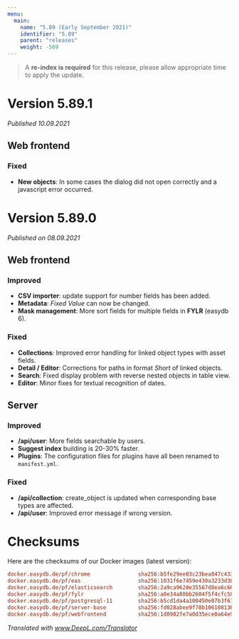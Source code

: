 ```yaml
---
menu:
  main:
    name: "5.89 (Early September 2021)"
    identifier: "5.89"
    parent: "releases"
    weight: -589
---
```


> A **re-index is required** for this release, please allow appropriate time to apply the update. 

# Version 5.89.1

*Published 10.09.2021*

## Web frontend

### Fixed

- **New objects**: In some cases the dialog did not open correctly and a javascript error occurred.

# Version 5.89.0

*Published on 08.09.2021*

## Web frontend

### Improved

- **CSV importer**: update support for number fields has been added.
- **Metadata**: *Fixed Value* can now be changed.
- **Mask management**: More sort fields for multiple fields in **FYLR** (easydb 6).

### Fixed

- **Collections**: Improved error handling for linked object types with asset fields.
- **Detail / Editor**: Corrections for paths in format *Short* of linked objects.
- **Search**: Fixed display problem with reverse nested objects in table view.
- **Editor**: Minor fixes for textual recognition of dates.

## Server

### Improved

- **/api/user**: More fields searchable by users.
- **Suggest index** building is 20-30% faster.
- **Plugins**: The configuration files for plugins have all been renamed to `manifest.yml`.

### Fixed

- **/api/collection**: create_object is updated when corresponding base types are affected.
- **/api/user**: Improved error message if wrong version.

# Checksums

Here are the checksums of our Docker images (latest version): 

```ini
docker.easydb.de/pf/chrome               sha256:b5fe29ee03c23bea847c4333ad8d675ed333d51834ce8ee5855072e213a4a5c8
docker.easydb.de/pf/eas                  sha256:1031f6e7459e430a3233d38f5a3678562fde6bf2e578672838b4128a1eb258d1
docker.easydb.de/pf/elasticsearch        sha256:2a9ca9620e35567d8ea6c666055e4377ca556d16b0a619f2198d9cc9fe9bc526
docker.easydb.de/pf/fylr                 sha256:a8e34a88bb2604f5f4cfc58776854f7cc2b07979c55171d017eabc54821a9652
docker.easydb.de/pf/postgresql-11        sha256:b5cd1da4a100450e07b3f6111a4842b1741b018465c6923e62ab636a705c2b93
docker.easydb.de/pf/server-base          sha256:fd028abee9f78b10610813676e569e84ff5446b2724534c72ba3f6b7e7289747
docker.easydb.de/pf/webfrontend          sha256:1d0982fe7a0d35ece0a64e92a3419ae6b83b4dde4eea2195c6220045ff64ee22
```

*Translated with www.DeepL.com/Translator*